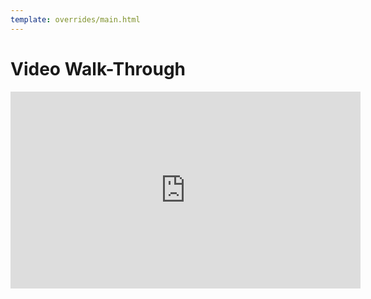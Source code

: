 ```yaml
---
template: overrides/main.html
---
```


# Video Walk-Through

<iframe width="560" height="315" src="https://www.youtube.com/embed/j8sa78kTFDw" title="YouTube video player" frameborder="0" allow="accelerometer; autoplay; clipboard-write; encrypted-media; gyroscope; picture-in-picture" allowfullscreen></iframe>
